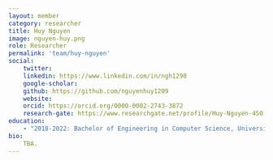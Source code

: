 ```yaml
---
layout: member
category: researcher
title: Huy Nguyen
image: nguyen-huy.png
role: Researcher
permalink: 'team/huy-nguyen'
social:
    twitter: 
    linkedin: https://www.linkedin.com/in/ngh1290
    google-scholar: 
    github: https://github.com/nguyenhuy1209
    website:
    orcid: https://orcid.org/0000-0002-2743-3872
    research-gate: https://www.researchgate.net/profile/Huy-Nguyen-450
education:
    - "2018-2022: Bachelor of Engineering in Computer Science, University of Technology, Vietnam National University Ho Chi Minh City, Vietnam"
bio:
    TBA.
---
```

